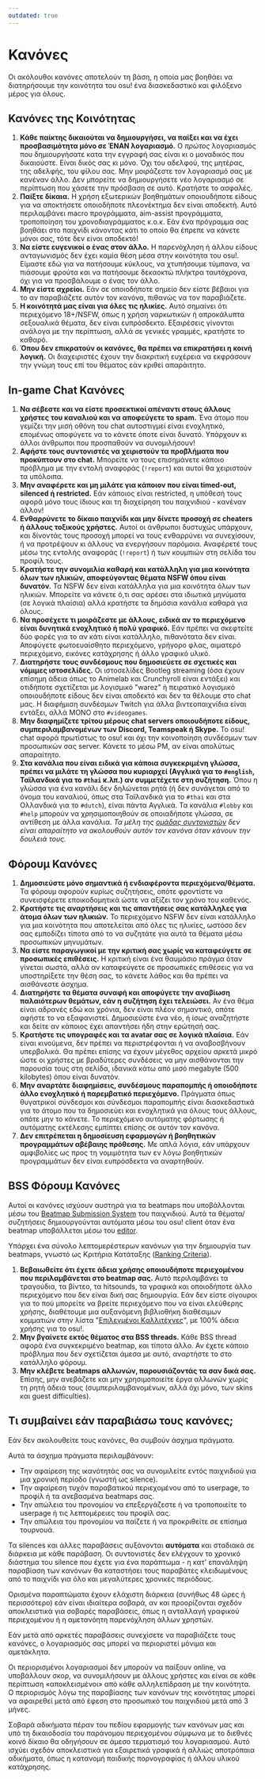 ```yaml
---
outdated: true
---
```


# Κανόνες

Οι ακόλουθοι κανόνες αποτελούν τη βάση, η οποία μας βοηθάει να διατηρήσουμε την κοινότητα του osu! ένα διασκεδαστικό και φιλόξενο μέρος για όλους.

## Κανόνες της Κοινότητας

1. **Κάθε παίκτης δικαιούται να δημιουργήσει, να παίξει και να έχει προσβασιμότητα μόνο σε ΈΝΑΝ λογαριασμό.** Ο *πρώτος* λογαριασμός που δημιουργήσατε κατα την εγγραφή σας είναι κι ο μοναδικός που δικαιούστε. Είναι δικός σας κι μόνο. Όχι του αδελφού, της μητέρας, της αδελφής, του φίλου σας. Μην μοιράζεστε τον λογαριασμό σας με κανέναν άλλο. Δεν μπορείτε να δημιουργήσετε νέο λογαριασμό σε περίπτωση που χάσετε την πρόσβαση σε αυτό. Κρατήστε το ασφαλές.
2. **Παίξτε δίκαια.** Η χρήση εξωτερικών βοηθημάτων οποιουδήποτε είδους για να αποκτήσετε οποιοδήποτε πλεονέκτημα δεν είναι αποδεκτή. Αυτό περιλαμβάνει macro προγράμματα, aim-assist προγράμματα, τροποποίηση του χρονοδιαγράμματος κ.ο.κ. Εάν ένα πρόγραμμα σας βοηθάει στο παιχνίδι κάνοντας κάτι το οποίο θα έπρεπε να κάνετε μόνοι σας, τότε δεν είναι αποδεκτό!
3. **Να είστε ευγενικοί ο ένας στον άλλο.** Η παρενόχληση ή άλλου είδους ανταγωνισμός δεν έχει καμία θέση μέσα στην κοινότητα του osu!. Είμαστε εδώ για να πατήσουμε κύκλους, να χτυπήσουμε τύμπανα, να πιάσουμε φρούτα και να πατήσουμε δεκαοκτώ πλήκτρα ταυτόχρονα, όχι για να προσβάλουμε ο ένας τον άλλο.
4. **Μην είστε αχρείοι.** Εάν σε οποιοδήποτε σημείο δεν είστε βέβαιοι για το αν παραβιάζετε αυτόν τον κανόνα, πιθανώς να τον παραβιάζετε.
5. **Η κοινότητά μας είναι για όλες τις ηλικίες.** Αυτό σημαίνει ότι περιεχόμενο 18+/NSFW, όπως η χρήση ναρκωτικών ή απροκάλυπτα σεξουαλικά θέματα, δεν είναι ευπρόσδεκτο. Εξαιρέσεις γίνονται ανάλογα με την περίπτωση, αλλά σε γενικές γραμμές, κρατήστε το καθαρό.
6. **Όπου δεν επικρατούν οι κανόνες, θα πρέπει να επικρατήσει η κοινή λογική.** Οι διαχειριστές έχουν την διακριτική ευχέρεια να εκφράσουν την γνώμη τους επί του θέματος εάν κριθεί απαράιτητο.

## In-game Chat Κανόνες

1. **Να σέβεστε και να είστε προσεκτικοί απέναντι στους άλλους χρήστες του καναλιού και να αποφεύγετε το spam.** Ένα άτομο που γεμίζει την μισή οθόνη του chat αυτοστιγμεί είναι ενοχλητικό, επομένως αποφύγετε να το κάνετε όποτε είναι δυνατό. Υπάρχουν κι άλλοι άνθρωποι που προσπαθούν να συνομιλήσουν!
2. **Αφήστε τους συντονιστές να χειριστούν τα προβλήματα που προκύπτουν στο chat.** Μπορείτε να τους επισημάνετε κάποιο πρόβλημα με την εντολή αναφοράς (`!report`) και αυτοί θα χειριστούν τα υπόλοιπα.
3. **Μην αναφέρετε και μη μιλάτε για κάποιον που είναι timed-out, silenced ή restricted.** Εάν κάποιος είναι restricted, η υπόθεσή τους αφορά μόνο τους ίδιους και τη διαχείρηση του παιχνιδιού - κανέναν άλλον!
4. **Ενθαρρύνετε το δίκαιο παιχνίδι και μην δίνετε προσοχή σε cheaters ή άλλους τοξικούς χρήστες.** Αυτοί οι άνθρωποι δυστυχώς υπάρχουν, και δίνοντάς τους προσοχή μπορεί να τους ενθαρρύνει να συνεχίσουν, ή να προτρέψουν κι άλλους να ενεργήσουν παρόμοια. Αναφέρετέ τους μέσω της εντολής αναφοράς (`!report`) ή των κουμπιών στη σελίδα του προφίλ τους.
5. **Κρατήστε την συνομιλία καθαρή και κατάλληλη για μια κοινότητα όλων των ηλικιών, αποφεύγοντας θέματα NSFW όπου είναι δυνατόν.** Τα NSFW δεν είναι κατάλληλα για μια κοινότητα όλων των ηλικιών. Μπορείτε να κάνετε ό,τι σας αρέσει στα ιδιωτικά μηνύματα (σε λογικά πλαίσια) αλλά κρατήστε τα δημόσια κανάλια καθαρά για όλους.
6. **Να προσέχετε τι μοιράζεστε με άλλους, ειδικά αν το περιεχόμενο είναι δυνητικά ενοχλητικό ή πολύ γραφικό.** Εάν πρέπει να σκεφτείτε δύο φορές για το αν κάτι είναι κατάλληλο, πιθανότατα δεν είναι. Αποφύγετε φωτοευαίσθητο περιεχόμενο, γρήγορο φλας, αιματερό περιεχόμενο, εικόνες κατάχρησης ή άλλο γραφικό υλικό.
7. **Διατηρήστε τους συνδέσμους που δημοσιεύετε σε σχετικές και νόμιμες ιστοσελίδες.** Οι ιστοσελίδες Bootleg streaming (όσα έχουν επίσημη άδεια όπως το Animelab και Crunchyroll είναι εντάξει) και οτιδήποτε σχετίζεται με λογισμικό "warez" ή πειρατικό λογισμικό οποιουδήποτε είδους δεν είναι αποδεκτό και δεν τα θέλουμε στο chat μας. Η διαφήμιση συνδέσμων Twitch για άλλα βιντεοπαιχνίδια είναι εντάξει, αλλά ΜΟΝΟ στο `#videogames`.
8. **Μην διαφημίζετε τρίτου μέρους chat servers οποιουδήποτε είδους, συμπεριλαμβανομένων των Discord, Teamspeak ή Skype.** To osu! chat αφορά πρωτίστως το osu! και όχι την κοινοποίηση συνδέσμων των προσωπικών σας server. Κάνετε το μέσω PM, αν είναι απολύτως απαραίτητο.
9. **Στα κανάλια που είναι ειδικά για κάποια συγκεκριμένη γλώσσα, πρέπει να μιλάτε τη γλώσσα που κυριαρχεί (Αγγλικά για το `#english`, Ταϊλανδικά για το `#thai` κ.λπ.) αν συμμετέχετε στη συζήτηση.** Όπου η γλώσσα για ένα κανάλι δεν δηλώνεται ρητά (ή δεν συνάγεται από το όνομα του καναλιού, όπως στα Ταϊλανδικά για το `#thai` και στα Ολλανδικά για το `#dutch`), είναι πάντα Αγγλικά. Τα κανάλια `#lobby` και `#help` μπορούν να χρησιμοποιηθούν σε οποιαδήποτε γλώσσα, σε αντίθεση με άλλα κανάλια. *Τα μέλη της [ομάδας συντονιστών](/wiki/People/Global_Moderation_Team) δεν είναι απαραίτητο να ακολουθούν αυτόν τον κανόνα όταν κάνουν την δουλειά τους.*

## Φόρουμ Κανόνες

1. **Δημοσιεύστε μόνο σημαντικά ή ενδιαφέροντα περιεχόμενα/θέματα.** Τα φόρουμ αφορούν κυρίως συζητήσεις, οπότε φροντίστε να συνεισφέρετε εποικοδομητικά ώστε να αξίζει τον χρόνο του καθενός.
2. **Κρατήστε τις αναρτήσεις και τις απαντήσεις σας κατάλληλες για άτομα όλων των ηλικιών.** Το περιεχόμενο NSFW δεν είναι κατάλληλο για μια κοινότητα που αποτελείται από όλες τις ηλικίες, ωστόσο δεν σας εμποδίζει τίποτα από το να συζητάτε για αυτά τα θέματα μέσω προσωπικών μηνυμάτων.
3. **Να είστε παραγωγικοί με την κριτική σας χωρίς να καταφεύγετε σε προσωπικές επιθέσεις.** Η κριτική είναι ένα θαυμάσιο πράγμα όταν γίνεται σωστά, αλλά αν καταφεύγετε σε προσωπικές επιθέσεις για να υποστηρίξετε την θέση σας, το κάνετε λάθος και θα πρέπει να αισθάνεστε άσχημα.
4. **Διατηρήστε τα θέματα συναφή και αποφύγετε την αναβίωση παλαιότερων θεμάτων, εάν η συζήτηση έχει τελειώσει.** Αν ένα θέμα είναι αδρανές εδώ και χρόνια, δεν είναι πλέον σημαντικό, οπότε αφήστε το να εξαφανιστεί. Δημοσιεύστε ένα νέο, ή ίσως αναζητήστε και δείτε αν κάποιος έχει απαντήσει ήδη στην ερώτησή σας.
5. **Κρατήστε τις υπογραφές και τα avatar σας σε λογικά πλαίσια.** Εάν είναι κινούμενα, δεν πρέπει να περιστρέφονται ή να αναβοσβήνουν υπερβολικά. Θα πρέπει επίσης να έχουν μέγεθος αρχείου αρκετά μικρό ώστε οι χρήστες με βραδύτερες συνδέσεις να μην αισθάνονται την παρουσία τους στη σελίδα, ιδανικά κάτω από μισό megabyte (500 kilobytes) όπου είναι δυνατόν.
6. **Μην αναρτάτε διαφημίσεις, συνδέσμους παραπομπής ή οποιοδήποτε άλλο ενοχλητικό ή παρεμβατικό περιεχόμενο.** Πράγματα όπως θυγατρικοί σύνδεσμοι και σύνδεσμοι παραπομπής είναι διασκεδαστικά για το άτομο που τα δημοσιεύει και ενοχλητικά για όλους τους άλλους, οπότε μην το κάνετε. Το περιεχόμενο αυτόματης φόρτωσης ή αυτόματης εκτέλεσης εμπίπτει επίσης σε αυτόν τον κανόνα.
7. **Δεν επιτρέπεται η δημοσίευση εφαρμογών ή βοηθητικών προγραμμάτων αβέβαιης πρόθεσης.** Με απλά λόγια, εάν υπάρχουν αμφιβολίες ως προς τη νομιμότητα των εν λόγω βοηθητικών προγραμμάτων δεν είναι ευπρόσδεκτα να αναρτηθούν.

## BSS Φόρουμ Κανόνες

Αυτοί οι κανόνες ισχύουν αυστηρά για τα beatmaps που υποβάλλονται μέσω του [Beatmap Submission System](/wiki/Glossary#bss) του παιχνιδιού. Αυτά τα θέματα/συζητήσεις δημιουργούνται αυτόματα μέσω του osu! client όταν ένα beatmap υποβάλλεται μέσω του [editor](/wiki/editor).

Υπάρχει ένα σύνολο λεπτομερέστερων κανόνων για την δημιουργία των beatmaps, γνωστό ως Κριτήρια Κατάταξης ([Ranking Criteria](/wiki/Ranking_Criteria)).

1. **Βεβαιωθείτε ότι έχετε άδεια χρήσης οποιουδήποτε περιεχομένου που περιλαμβάνεται στο beatmap σας.** Αυτό περιλαμβάνει τα τραγούδια, τα βίντεο, τα hitsounds, τα γραφικά και οποιοδήποτε άλλο περιεχόμενο που δεν είναι δική σας δημιουργία. Εάν δεν είστε σίγουροι για το πού μπορείτε να βρείτε περιεχόμενο που να είναι ελεύθερης χρήσης, διαθέτουμε μια αυξανόμενη βιβλιοθήκη διαθέσιμων κομματιών στην λίστα "[Επιλεγμένοι Kαλλιτέχνες](https://osu.ppy.sh/beatmaps/artists/)", με 100% άδεια χρήσης για το osu!.
2. **Μην βγαίνετε εκτός θέματος στα BSS threads.** Κάθε BSS thread αφορά ένα συγκεκριμένο beatmap, και τίποτα άλλο. Αν έχετε κάποιο πρόβλημα που δεν σχετίζεται άμεσα με αυτό, αναρτήστε το στο κατάλληλο φόρουμ.
3. **Μην κλέβετε beatmaps αλλωνών, παρουσιάζοντάς τα σαν δικά σας.** Επίσης, μην ανεβάζετε και μην χρησιμοποιείτε έργα αλλωνών χωρίς τη ρητή άδειά τους (συμπεριλαμβανομένων, αλλά όχι μόνο, των skins και guest difficulties).

## Τι συμβαίνει εάν παραβιάσω τους κανόνες;

Εάν δεν ακολουθείτε τους κανόνες, θα συμβούν άσχημα πράγματα.

Αυτά τα άσχημα πράγματα περιλαμβάνουν:

- Την αφαίρεση της ικανότητάς σας να συνομιλείτε εντός παιχνιδιού για μια χρονική περίοδο (γνωστή ως silence).
- Την αφαίρεση τυχόν παραβατικού περιεχομένου από το userpage, το προφίλ ή τα ανεβασμένα beatmaps σας.
- Την απώλεια του προνομίου να επεξεργάζεστε ή να τροποποιείτε το userpage ή τις λεπτομέρειες του προφίλ σας.
- Την απώλεια του προνομίου να παίζετε ή να προκριθείτε σε επίσημα τουρνουά.

Τα silences και άλλες παραβάσεις αυξάνονται **αυτόματα** και σταδιακά σε διάρκεια με κάθε παράβαση. Οι συντονιστές δεν ελέγχουν το χρονικό διάστημα του silence που έχετε για ένα παράπτωμα - η κατ' επανάληψη παραβίαση των κανόνων θα καταστήσει τους παραβάτες κλειδωμένους από το παιχνίδι για όλο και μεγαλύτερες χρονικές περιόδους.

Ορισμένα παραπτώματα έχουν ελάχιστη διάρκεια (συνήθως 48 ώρες ή περισσότερο) εάν είναι ιδιαίτερα σοβαρά, αν και προορίζονται σχεδόν αποκλειστικά για σοβαρές παραβάσεις, όπως η ανταλλαγή γραφικού περιεχομένου ή η αμετανόητη παρενόχληση άλλων χρηστών.

Εάν μετά από αρκετές παραβάσεις συνεχίσετε να παραβιάζετε τους κανόνες, ο λογαριασμός σας μπορεί να περιοριστεί μόνιμα και αμετάκλητα.

Οι περιορισμένοι λογαριασμοί δεν μπορούν να παίξουν online, να υποβάλλουν σκορ, να συνομιλήσουν με άλλους χρήστες και είναι σε κάθε περίπτωση «αποκλεισμένοι» από κάθε αλληλεπίδραση με την κοινότητα. Ο περιορισμός λόγω της παραβίασης των κανόνων της κοινότητας μπορεί να αφαιρεθεί μετά από έφεση στο προσωπικό του παιχνιδιού μετά από 3 μήνες.

Σοβαρά αδικήματα πέραν του πεδίου εφαρμογής των κανόνων μας και υπό τη δικαιοδοσία του παράνομου περιεχομένου σύμφωνα με το διεθνές κοινό δίκαιο θα οδηγήσουν σε άμεσο τερματισμό του λογαριασμού. Αυτό ισχύει σχεδόν αποκλειστικά για εξαιρετικά γραφικά ή αλλιώς αποτρόπαια αδικήματα, όπως η κατανομή παιδικής πορνογραφίας ή άλλου υλικού κατάχρησης.
